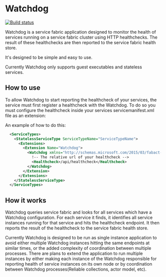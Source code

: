 # Watchdog

[![Build status](https://ci.appveyor.com/api/projects/status/4yquw4ajb2he1a52/branch/master?svg=true)](https://ci.appveyor.com/project/alastairgould/watchdog/branch/master)

Watchdog is a service fabric application designed to monitor the health of services running on a service fabric cluster 
using HTTP healthchecks. The result of these healthchecks are then reported to the service fabric health store.

It's designed to be simple and easy to use.

Currently Watchdog only supports guest executables and stateless services.

## How to use

To allow Watchdog to start reporting the healthcheck of your services, the service must first register a healthcheck with the Watchdog. To do so you must configure the healthcheck inside your services servicemanifest.xml file as an extension:

An example of how to do this:

```xml
  <ServiceTypes>
    <StatelessServiceType ServiceTypeName="ServiceTypeName">
      <Extensions>
        <Extension Name="Watchdog">
          <Watchdog xmlns="http://schemas.microsoft.com/2015/03/fabact-no-schema">
            !-- The relative url of your healthcheck -->
            <Healthcheck>/api/healthcheck</Healthcheck>
          </Watchdog>
        </Extension>
      </Extensions>
    </StatelessServiceType>
  </ServiceTypes>
```

## How it works 

Watchdog queries service fabric and looks for all services which have a Watchdog configuration. For each service it finds, 
it identifies all service instances running for that service and hits the healthcheck endpoint. It then reports the result of the 
healthcheck to the service fabric health store.

Currently Watchdog is designed to be run as single instance application to avoid either multiple Watchdog instances hitting
the same endpoints at similar times, or the added complexity of coordination between multiple processes. There are 
plans to extend the application to run  multiple instances by either making each instance of the Watchdog responsible 
for reporting health of service instances on its own node or by coordination between Watchdog 
processes(Reliable collections, actor model, etc).
